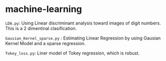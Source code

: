 # machine-learning

``LDA.py``: Using Linear discriminant analysis toward images of digit numbers. This is a 2 dimentinal clasification.


``Gausian_Kernel_sparse.py`` : Estimating Linear Regression by using Gausian Kernel Model and a sparse regression.

``Tokey_loss.py``: Liner model of Tokey regression, which is robust.   
